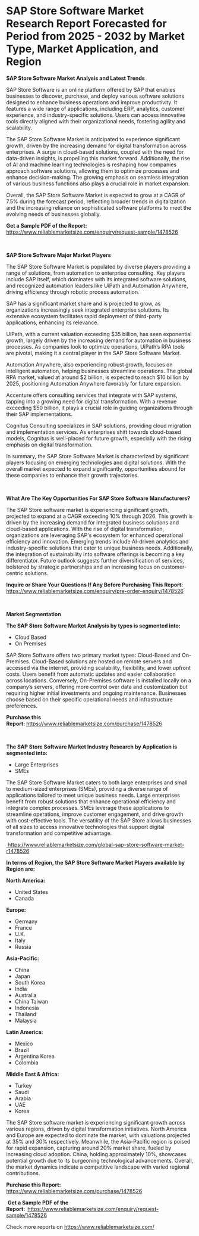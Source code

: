 <p><h1>SAP Store Software Market Research Report Forecasted for Period from 2025 -  2032 by Market Type, Market Application, and Region</h1></p><p><strong>SAP Store Software Market Analysis and Latest Trends</strong></p>
<p><p>SAP Store Software is an online platform offered by SAP that enables businesses to discover, purchase, and deploy various software solutions designed to enhance business operations and improve productivity. It features a wide range of applications, including ERP, analytics, customer experience, and industry-specific solutions. Users can access innovative tools directly aligned with their organizational needs, fostering agility and scalability.</p><p>The SAP Store Software Market is anticipated to experience significant growth, driven by the increasing demand for digital transformation across enterprises. A surge in cloud-based solutions, coupled with the need for data-driven insights, is propelling this market forward. Additionally, the rise of AI and machine learning technologies is reshaping how companies approach software solutions, allowing them to optimize processes and enhance decision-making. The growing emphasis on seamless integration of various business functions also plays a crucial role in market expansion. </p><p>Overall, the SAP Store Software Market is expected to grow at a CAGR of 7.5% during the forecast period, reflecting broader trends in digitalization and the increasing reliance on sophisticated software platforms to meet the evolving needs of businesses globally.</p></p>
<p><strong>Get a Sample PDF of the Report:&nbsp;</strong> <a href="https://www.reliablemarketsize.com/enquiry/request-sample/1478526?utm_campaign=2731&utm_medium=2&utm_source=Github&utm_content=ia&utm_term=23032025&utm_id=sap-store-software">https://www.reliablemarketsize.com/enquiry/request-sample/1478526</a></p>
<p>&nbsp;</p>
<p><strong>SAP Store Software Major Market Players</strong></p>
<p><p>The SAP Store Software Market is populated by diverse players providing a range of solutions, from automation to enterprise consulting. Key players include SAP itself, which dominates with its integrated software solutions, and recognized automation leaders like UiPath and Automation Anywhere, driving efficiency through robotic process automation.</p><p>SAP has a significant market share and is projected to grow, as organizations increasingly seek integrated enterprise solutions. Its extensive ecosystem facilitates rapid deployment of third-party applications, enhancing its relevance.</p><p>UiPath, with a current valuation exceeding $35 billion, has seen exponential growth, largely driven by the increasing demand for automation in business processes. As companies look to optimize operations, UiPath’s RPA tools are pivotal, making it a central player in the SAP Store Software Market.</p><p>Automation Anywhere, also experiencing robust growth, focuses on intelligent automation, helping businesses streamline operations. The global RPA market, valued at around $2 billion, is expected to reach $10 billion by 2025, positioning Automation Anywhere favorably for future expansion.</p><p>Accenture offers consulting services that integrate with SAP systems, tapping into a growing need for digital transformation. With a revenue exceeding $50 billion, it plays a crucial role in guiding organizations through their SAP implementations.</p><p>Cognitus Consulting specializes in SAP solutions, providing cloud migration and implementation services. As enterprises shift towards cloud-based models, Cognitus is well-placed for future growth, especially with the rising emphasis on digital transformation.</p><p>In summary, the SAP Store Software Market is characterized by significant players focusing on emerging technologies and digital solutions. With the overall market expected to expand significantly, opportunities abound for these companies to enhance their growth trajectories.</p></p>
<p>&nbsp;</p>
<p><strong>What Are The Key Opportunities For SAP Store Software Manufacturers?</strong></p>
<p><p>The SAP Store software market is experiencing significant growth, projected to expand at a CAGR exceeding 10% through 2026. This growth is driven by the increasing demand for integrated business solutions and cloud-based applications. With the rise of digital transformation, organizations are leveraging SAP's ecosystem for enhanced operational efficiency and innovation. Emerging trends include AI-driven analytics and industry-specific solutions that cater to unique business needs. Additionally, the integration of sustainability into software offerings is becoming a key differentiator. Future outlook suggests further diversification of services, bolstered by strategic partnerships and an increasing focus on customer-centric solutions.</p></p>
<p><strong>Inquire or Share Your Questions If Any Before Purchasing This Report:</strong> <a href="https://www.reliablemarketsize.com/enquiry/pre-order-enquiry/1478526?utm_campaign=2731&utm_medium=2&utm_source=Github&utm_content=ia&utm_term=23032025&utm_id=sap-store-software">https://www.reliablemarketsize.com/enquiry/pre-order-enquiry/1478526</a></p>
<p>&nbsp;</p>
<p><strong>Market Segmentation</strong></p>
<p><strong>The SAP Store Software Market Analysis by types is segmented into:</strong></p>
<p><ul><li>Cloud Based</li><li>On Premises</li></ul></p>
<p><p>SAP Store Software offers two primary market types: Cloud-Based and On-Premises. Cloud-Based solutions are hosted on remote servers and accessed via the internet, providing scalability, flexibility, and lower upfront costs. Users benefit from automatic updates and easier collaboration across locations. Conversely, On-Premises software is installed locally on a company’s servers, offering more control over data and customization but requiring higher initial investments and ongoing maintenance. Businesses choose based on their specific operational needs and infrastructure preferences.</p></p>
<p><strong>Purchase this Report:&nbsp;</strong><a href="https://www.reliablemarketsize.com/purchase/1478526?utm_campaign=2731&utm_medium=2&utm_source=Github&utm_content=ia&utm_term=23032025&utm_id=sap-store-software">https://www.reliablemarketsize.com/purchase/1478526</a></p>
<p>&nbsp;</p>
<p><strong>The SAP Store Software Market Industry Research by Application is segmented into:</strong></p>
<p><ul><li>Large Enterprises</li><li>SMEs</li></ul></p>
<p><p>The SAP Store Software Market caters to both large enterprises and small to medium-sized enterprises (SMEs), providing a diverse range of applications tailored to meet unique business needs. Large enterprises benefit from robust solutions that enhance operational efficiency and integrate complex processes. SMEs leverage these applications to streamline operations, improve customer engagement, and drive growth with cost-effective tools. The versatility of the SAP Store allows businesses of all sizes to access innovative technologies that support digital transformation and competitive advantage.</p></p>
<p><a href="https://www.reliablemarketsize.com/global-sap-store-software-market-r1478526?utm_campaign=2731&utm_medium=2&utm_source=Github&utm_content=ia&utm_term=23032025&utm_id=sap-store-software">&nbsp;https://www.reliablemarketsize.com/global-sap-store-software-market-r1478526</a></p>
<p><strong>In terms of Region, the SAP Store Software Market Players available by Region are:</strong></p>
<p>
    <p> <strong> North America: </strong>
        <ul>
            <li>United States</li>
            <li>Canada</li>
        </ul>
        </p> 
    <p> <strong> Europe: </strong>
        <ul>
            <li>Germany</li>
            <li>France</li>
            <li>U.K.</li>
            <li>Italy</li>
            <li>Russia</li>
        </ul>
        </p> 
    <p> <strong> Asia-Pacific: </strong>
        <ul>
            <li>China</li>
            <li>Japan</li>
            <li>South Korea</li>
            <li>India</li>
            <li>Australia</li>
            <li>China Taiwan</li>
            <li>Indonesia</li>
            <li>Thailand</li>
            <li>Malaysia</li>
        </ul>
        </p> 
    <p> <strong> Latin America: </strong>
        <ul>
            <li>Mexico</li>
            <li>Brazil</li>
            <li>Argentina Korea</li>
            <li>Colombia</li>
        </ul>
        </p> 
    <p> <strong> Middle East & Africa: </strong>
        <ul>
            <li>Turkey</li>
            <li>Saudi</li>
            <li>Arabia</li>
            <li>UAE</li>
            <li>Korea</li>
        </ul>
    </p>
    </p>
<p><p>The SAP Store software market is experiencing significant growth across various regions, driven by digital transformation initiatives. North America and Europe are expected to dominate the market, with valuations projected at 35% and 30% respectively. Meanwhile, the Asia-Pacific region is poised for rapid expansion, capturing around 20% market share, fueled by increasing cloud adoption. China, holding approximately 10%, showcases potential growth due to its burgeoning technological advancements. Overall, the market dynamics indicate a competitive landscape with varied regional contributions.</p></p>
<p><strong>Purchase this Report: </strong><a href="https://www.reliablemarketsize.com/purchase/1478526?utm_campaign=2731&utm_medium=2&utm_source=Github&utm_content=ia&utm_term=23032025&utm_id=sap-store-software">https://www.reliablemarketsize.com/purchase/1478526</a></p>
<p>&nbsp;<strong>Get a Sample PDF of the Report:&nbsp;&nbsp;</strong><a href="https://www.reliablemarketsize.com/enquiry/request-sample/1478526?utm_campaign=2731&utm_medium=2&utm_source=Github&utm_content=ia&utm_term=23032025&utm_id=sap-store-software">https://www.reliablemarketsize.com/enquiry/request-sample/1478526</a></p>
<p><strong></strong></p>
<p>Check more reports on <a href="https://www.reliablemarketsize.com/?utm_campaign=2731&utm_medium=2&utm_source=Github&utm_content=ia&utm_term=23032025&utm_id=sap-store-software">https://www.reliablemarketsize.com/</a></p>